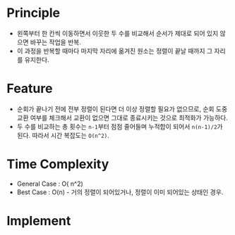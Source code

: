 
# Principle
- 왼쪽부터 한 칸씩 이동하면서 이웃한 두 수를 비교해서 순서가 제대로 되어 있지 않으면 바꾸는 작업을 반복.
- 이 과정을 반복할 때마다 마지막 자리에 옮겨진 원소는 정렬이 끝날 때까지 그 자리를 유지한다.

# Feature
- 순회가 끝나기 전에 전부 정렬이 된다면 더 이상 정렬할 필요가 없으므로, 순회 도중 교환 여부를 체크해서 교환이 없으면 그대로 종료시키는 것으로 최적화가 가능하다.
- 두 수를 비교하는 총 횟수는 `n-1`부터 점점 줄어들며 누적합이 되어서 `n(n-1)/2`가 된다. 따라서 시간 복잡도는 `O(n^2)`.

# Time Complexity
- General Case : O( n^2)
- Best Case : O(n) - 거의 정렬이 되어있거나, 정렬이 이미 되어있는 상태인 경우.

# Implement

```js

```